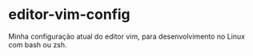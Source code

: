 # editor-vim-config
Minha configuração atual do editor vim, para desenvolvimento no Linux com bash ou zsh.
